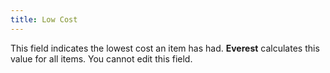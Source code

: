 ```yaml
---
title: Low Cost
---
```



This field indicates the lowest cost an item has had. **Everest**  calculates this value for all items. You cannot edit this field.
